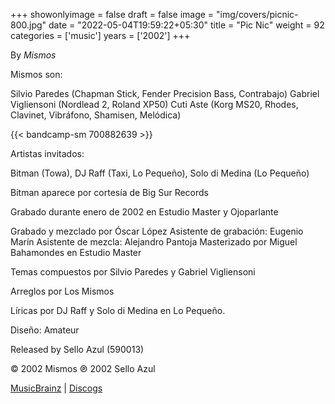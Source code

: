 +++
showonlyimage = false
draft = false
image = "img/covers/picnic-800.jpg"
date = "2022-05-04T19:59:22+05:30"
title = "Pic Nic"
weight = 92
categories = ['music']
years = ['2002']
+++

By _Mismos_

<!--more-->

Mismos son:

Silvio Paredes (Chapman Stick, Fender Precision Bass, Contrabajo)
Gabriel Vigliensoni (Nordlead 2, Roland XP50)
Cuti Aste (Korg MS20, Rhodes, Clavinet, Vibráfono, Shamisen, Melódica)

{{< bandcamp-sm 700882639 >}}

Artistas invitados:

Bitman (Towa), DJ Raff (Taxi, Lo Pequeño), Solo di Medina (Lo Pequeño)

Bitman aparece por cortesía de Big Sur Records

Grabado durante enero de 2002 en Estudio Master y Ojoparlante

Grabado y mezclado por Óscar López
Asistente de grabación: Eugenio Marín
Asistente de mezcla: Alejandro Pantoja
Masterizado por Miguel Bahamondes en Estudio Master

Temas compuestos por Silvio Paredes y Gabriel Vigliensoni

Arreglos por Los Mismos

Líricas por DJ Raff y Solo di Medina en Lo Pequeño.

Diseño: Amateur

Released by Sello Azul (590013)

© 2002 Mismos ℗ 2002 Sello Azul

[MusicBrainz](https://musicbrainz.org/release-group/63db18dd-8d68-497e-9df0-d451166eb9dd) | [Discogs](https://www.discogs.com/Mismos-Pic-Nic/release/4557676)
